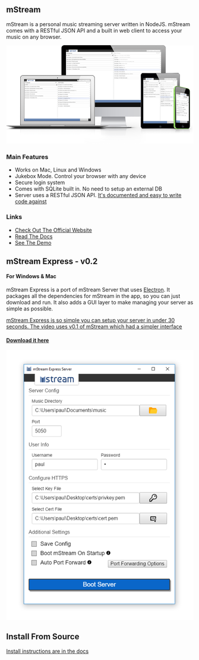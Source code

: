## mStream

mStream is a personal music streaming server written in NodeJS.  mStream comes with a RESTful JSON API and a built in web client to access your music on any browser.

![Devices](public/img/devices.png)

### Main Features

* Works on Mac, Linux and Windows
* Jukebox Mode.  Control your browser with any device
* Secure login system
* Comes with SQLite built in.  No need to setup an external DB
* Server uses a RESTful JSON API.  [It's documented and easy to write code against](docs/API.md)

### Links

* [Check Out The Official Website](http://mstream.io/)
* [Read The Docs](docs/)
* [See The Demo](http://darncoyotes.mstream.io/)


## mStream Express - v0.2

#### For Windows & Mac

mStream Express is a port of mStream Server that uses [Electron](https://electron.atom.io/).  It packages all the dependencies for mStream in the app, so you can just download and run.  It also adds a GUI layer to make managing your server as simple as possible.  

[mStream Express is so simple you can setup your server in under 30 seconds.  The video uses v0.1 of mStream which had a simpler interface](https://www.youtube.com/watch?v=IzuxYTaixpU)

#### [Download it here](http://www.mstream.io/mstream-express)

[![mStream Express UI](public/img/mstream-express.png)](http://www.mstream.io/mstream-express)


## Install From Source

[Install instructions are in the docs](docs/cli_arguments.md)
